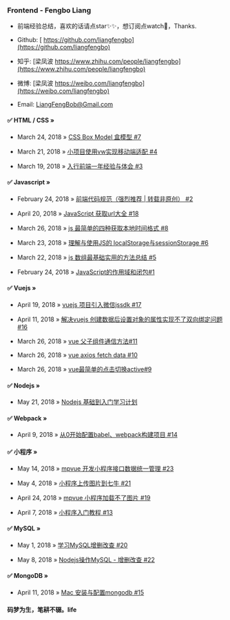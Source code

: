 ### Frontend - Fengbo Liang

- 前端经验总结，喜欢的话请点star✨✨，想订阅点watch🎉，Thanks.

- Github: [ https://github.com/liangfengbo](https://github.com/liangfengbo)

- 知乎: [梁凤波 https://www.zhihu.com/people/liangfengbo](https://www.zhihu.com/people/liangfengbo)

- 微博: [梁凤波 https://weibo.com/liangfengbo](https://weibo.com/liangfengbo)

- Email: LiangFengBob@Gmail.com


####  ✅ HTML / CSS »

- March 24, 2018 » [CSS Box Model 盒模型 #7](https://github.com/liangfengbo/frontend/issues/7)

- March 21, 2018 » [小项目使用vw实现移动端适配 #4](https://github.com/liangfengbo/frontend/issues/4)

- March 19, 2018 » [入行前端一年经验与体会 #3](https://github.com/liangfengbo/frontend/issues/3)


#### ✅ Javascript »

- February 24, 2018 » [前端代码规范（强烈推荐 | 转载非原创） #2](https://github.com/liangfengbo/frontend/issues/2)

- April 20, 2018 » [JavaScript 获取url大全 #18](https://github.com/liangfengbo/frontend/issues/18)
 
- March 26, 2018 » [js 最简单的四种获取本地时间格式 #8](https://github.com/liangfengbo/frontend/issues/8)

- March 23, 2018 » [理解与使用JS的 localStorage与sessionStorage  #6](https://github.com/liangfengbo/frontend/issues/6)

- March 22, 2018 » [js 数组最基础实用的方法总结 #5](https://github.com/liangfengbo/frontend/issues/5)

- February 24, 2018 » [JavaScript的作用域和闭包#1](https://github.com/liangfengbo/frontend/issues/1)



#### ✅ Vuejs »

- April 19, 2018 » [vuejs 项目引入微信jssdk  #17](https://github.com/liangfengbo/frontend/issues/17)

- April 11, 2018 » [解决vuejs 创建数据后设置对象的属性实现不了双向绑定问题 #16](https://github.com/liangfengbo/frontend/issues/16)
 

- March 26, 2018 » [vue 父子组件通信方法#11](https://github.com/liangfengbo/frontend/issues/11)

- March 26, 2018 » [vue axios fetch data #10](https://github.com/liangfengbo/frontend/issues/10)

- March 26, 2018 » [vue最简单的点击切换active#9](https://github.com/liangfengbo/frontend/issues/9)


#### ✅ Nodejs »

- May 21, 2018 » [Nodejs 基础到入门学习计划](https://github.com/liangfengbo/learning-nodejs)


#### ✅ Webpack »

 - April 9, 2018 » [从0开始配置babel、webpack构建项目  #14](https://github.com/liangfengbo/frontend/issues/14)
 


#### ✅ 小程序 »

- May 14, 2018 » [mpvue 开发小程序接口数据统一管理 #23](https://github.com/liangfengbo/frontend/issues/23)


 - May 4, 2018 » [小程序上传图片到七牛 #21](https://github.com/liangfengbo/frontend/issues/21)
 
 
 - April 24, 2018 » [mpvue 小程序加载不了图片 #19](https://github.com/liangfengbo/frontend/issues/19)
 

 - April 7, 2018 » [小程序入门教程 #13](https://github.com/liangfengbo/frontend/issues/13)


#### ✅ MySQL »
 
 - May 1, 2018 » [学习MySQL增删改查 #20](https://github.com/liangfengbo/frontend/issues/20)
  
 - May 8, 2018 » [Nodejs操作MySQL - 增删改查 #22](https://github.com/liangfengbo/frontend/issues/22)

#### ✅ MongoDB »
 
 - April 11, 2018 » [Mac 安装与配置mongodb #15](https://github.com/liangfengbo/frontend/issues/15)



    

#### 码梦为生，笔耕不辍。life
